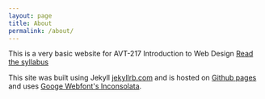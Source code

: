```yaml
---
layout: page
title: About
permalink: /about/
---
```


This is a very basic website for AVT-217 Introduction to Web Design
[Read the syllabus](https://docs.google.com/document/d/190E8Vk85QxFvMTIZcALhmH0ctlXx_FnuSYZshKByyuw/)

This site was built using Jekyll [jekyllrb.com](http://jekyllrb.com/) and is hosted on [Github pages](https://pages.github.com/) and uses [Googe Webfont's Inconsolata](https://www.google.com/fonts/specimen/Inconsolata).
